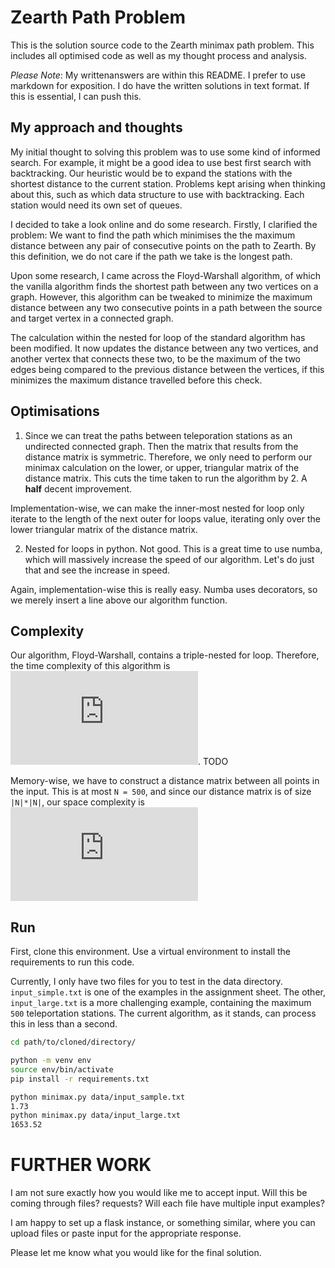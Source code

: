 # Zearth Path Problem

This is the solution source code to the Zearth minimax path problem. This includes all optimised code as well as my thought process and analysis.

*Please Note*: My writtenanswers are within this README. I prefer to use markdown for exposition. I do have the written solutions in text format. If this is essential, I can push this. 

## My approach and thoughts

My initial thought to solving this problem was to use some kind of informed search. For example, it might be a good idea to use best first search with backtracking. Our heuristic would be to expand the stations with the shortest distance to the current station. Problems kept arising when thinking about this, such as which data structure to use with backtracking. Each station would need its own set of queues. 

I decided to take a look online and do some research. Firstly, I clarified the problem: We want to find the path which minimises the the maximum distance between any pair of consecutive points on the path to Zearth. By this definition, we do not care if the path we take is the longest path.

Upon some research, I came across the Floyd-Warshall algorithm, of which the vanilla algorithm finds the shortest path between any two vertices on a graph. However, this algorithm can be tweaked to minimize the maximum distance between any two consecutive points in a path between the source and target vertex in a connected graph.

The calculation within the nested for loop of the standard algorithm has been modified. It now updates the distance between any two vertices, and another vertex that connects these two, to be the maximum of the two edges being compared to the previous distance between the vertices, if this minimizes the maximum distance travelled before this check.

## Optimisations

1. Since we can treat the paths between teleporation stations as an undirected connected graph. Then the matrix that results from the distance matrix is symmetric. Therefore, we only need to perform our minimax calculation on the lower, or upper, triangular matrix of the distance matrix. This cuts the time taken to run the algorithm by 2. A **half** decent improvement.

Implementation-wise, we can make the inner-most nested for loop only iterate to the length of the next outer for loops value, iterating only over the lower triangular matrix of the distance matrix.

2. Nested for loops in python. Not good. This is a great time to use numba, which will massively increase the speed of our algorithm. Let's do just that and see the increase in speed.

Again, implementation-wise this is really easy. Numba uses decorators, so we merely insert a line above our algorithm function.

## Complexity

Our algorithm, Floyd-Warshall, contains a triple-nested for loop. Therefore, the time complexity of this algorithm is
![](https://latex.codecogs.com/gif.latex?O%28n%5E%7B3%7D%29). TODO

Memory-wise, we have to construct a distance matrix between all points in the input. This is at most `N = 500`, and since our distance matrix is of size `|N|*|N|`, our space complexity is 
![](https://latex.codecogs.com/gif.latex?O%28n%5E2%29)

## Run

First, clone this environment.
Use a virtual environment to install the requirements to run this code.

Currently, I only have two files for you to test in the data directory. `input_simple.txt` is one of the examples in the assignment sheet. The other, `input_large.txt` is a more challenging example, containing the maximum `500` teleportation stations. The current algorithm, as it stands, can process this in less than a second.

```bash
cd path/to/cloned/directory/

python -m venv env
source env/bin/activate
pip install -r requirements.txt

python minimax.py data/input_sample.txt
1.73
python minimax.py data/input_large.txt
1653.52
```

# FURTHER WORK

I am not sure exactly how you would like me to accept input. Will this be coming through files? requests? Will each file have multiple input examples?

I am happy to set up a flask instance, or something similar, where you can upload files or paste input for the appropriate response.

Please let me know what you would like for the final solution.
